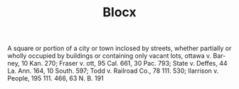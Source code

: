 ---
title: Blocx
letter: B
permalink: "/definitions/bld-blocx.html"
body: A square or portion of a city or town inclosed by streets, whether partially
  or wholly occupied by buildings or containing only vacant lots, ottawa v. Bar-ney,
  10 Kan. 270; Fraser v. ott, 95 Cal. 661, 30 Pac. 793; State v. Deffes, 44 La. Ann.
  164, 10 South. 597; Todd v. Railroad Co., 78 111. 530; Ilarrison v. People, 195
  111. 466, 63 N. B. 191
published_at: '2018-07-07'
source: Black's Law Dictionary 2nd Ed (1910)
layout: post
---